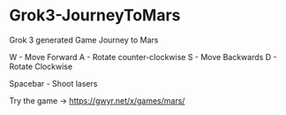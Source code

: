 # Grok3-JourneyToMars
Grok 3 generated Game Journey to Mars

W - Move Forward
A - Rotate counter-clockwise
S - Move Backwards
D - Rotate Clockwise

Spacebar - Shoot lasers

Try the game -> https://gwyr.net/x/games/mars/